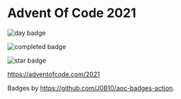 # Advent Of Code 2021

![day badge](https://img.shields.io/badge/day%20📅-8-blue?style=for-the-badge)

![completed badge](https://img.shields.io/badge/days%20completed-7-red?style=for-the-badge)

![star badge](https://img.shields.io/badge/stars%20⭐-15-yellow?style=for-the-badge)

<https://adventofcode.com/2021>

Badges by <https://github.com/J0B10/aoc-badges-action>.
